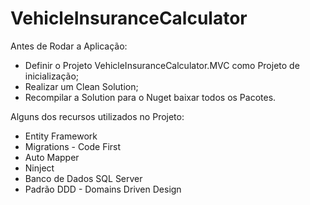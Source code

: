 # VehicleInsuranceCalculator

Antes de Rodar a Aplicação:
- Definir o Projeto VehicleInsuranceCalculator.MVC como Projeto de inicialização;
- Realizar um Clean Solution;
- Recompilar a Solution para o Nuget baixar todos os Pacotes.

Alguns dos recursos utilizados no Projeto:
- Entity Framework
- Migrations - Code First
- Auto Mapper
- Ninject
- Banco de Dados SQL Server
- Padrão DDD - Domains Driven Design
